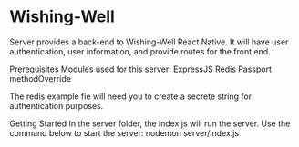 # Wishing-Well

Server provides a back-end to Wishing-Well React Native.
It will have user authentication, user information, and provide routes for the front end.

Prerequisites
Modules used for this server:
ExpressJS
Redis
Passport
methodOverride

The redis example fie will need you to create a secrete string for authentication purposes.
 

Getting Started
In the server folder, the index.js will run the server.  Use the command below to start the server: nodemon server/index.js
